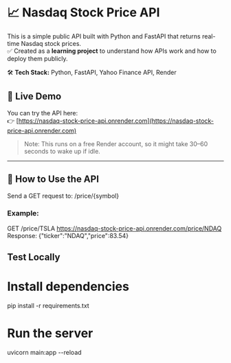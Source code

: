 # 📈 Nasdaq Stock Price API

This is a simple public API built with Python and FastAPI that returns real-time Nasdaq stock prices.  
✅ Created as a **learning project** to understand how APIs work and how to deploy them publicly.

🛠️ **Tech Stack:** Python, FastAPI, Yahoo Finance API, Render

## 🔗 Live Demo

You can try the API here:  
👉 [https://nasdaq-stock-price-api.onrender.com](https://nasdaq-stock-price-api.onrender.com)

> Note: This runs on a free Render account, so it might take 30–60 seconds to wake up if idle.

---

## 🚀 How to Use the API

Send a GET request to: /price/{symbol}
### Example:

GET /price/TSLA
https://nasdaq-stock-price-api.onrender.com/price/NDAQ
Response: {"ticker":"NDAQ","price":83.54}

## Test Locally
# Install dependencies
pip install -r requirements.txt

# Run the server
uvicorn main:app --reload
